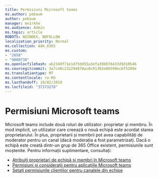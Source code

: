 ```yaml
---
title: Permisiuni Microsoft teams
ms.author: pebaum
author: pebaum
manager: mnirkhe
ms.audience: Admin
ms.topic: article
ROBOTS: NOINDEX, NOFOLLOW
localization_priority: Normal
ms.collection: Adm_O365
ms.custom:
- "2658"
- "9000730"
ms.openlocfilehash: ab2349f71e1d75dd55a3efa39b076433d9d10546
ms.sourcegitcommit: 3a7c40c232294878ac0c91302e86599ec6f5209e
ms.translationtype: MT
ms.contentlocale: ro-RO
ms.lasthandoff: 10/02/2019
ms.locfileid: "37373278"
---
```

# <a name="microsoft-teams-permissions"></a>Permisiuni Microsoft teams

Microsoft teams include două roluri de utilizator: proprietar și membru. În mod implicit, un utilizator care creează o nouă echipă este acordat starea proprietarului. În plus, proprietarii și membrii pot avea capabilități de moderator pentru un canal (dacă moderația a fost parametrizat). Dacă o echipă este creată dintr-un grup de 365 Office existent, permisiunile sunt moștenite. Pentru informații suplimentare, consultați:

- [Atribuiți proprietari de echipă și membri în Microsoft teams](https://docs.microsoft.com/microsoftteams/assign-roles-permissions)
- [Permisiuni și considerații pentru aplicațiile Microsoft teams](https://docs.microsoft.com/microsoftteams/app-permissions)
- [Setați permisiunile clienților pentru canalele din echipe](https://support.office.com/article/4756c468-2746-4bfd-a582-736d55fcc169)